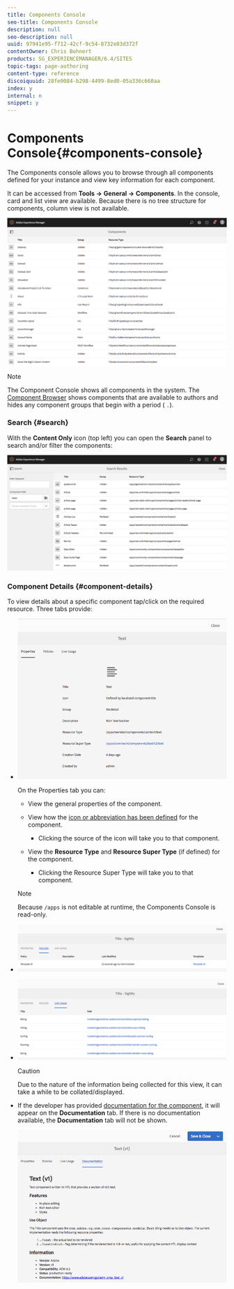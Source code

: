 ```yaml
---
title: Components Console
seo-title: Components Console
description: null
seo-description: null
uuid: 97941e95-f712-42cf-9c54-8732e03d372f
contentOwner: Chris Bohnert
products: SG_EXPERIENCEMANAGER/6.4/SITES
topic-tags: page-authoring
content-type: reference
discoiquuid: 28fe0084-b298-4499-8ed0-05a336c660aa
index: y
internal: n
snippet: y
---
```


# Components Console{#components-console}

The Components console allows you to browse through all components defined for your instance and view key information for each component.

It can be accessed from **Tools -&gt;** **General -&gt;** **Components**. In the console, card and list view are available. Because there is no tree structure for components, column view is not available.

![](assets/chlimage_1-397.png)

>[!NOTE]
>
>The Component Console shows all components in the system. The [Component Browser](../../../sites/authoring/using/author-environment-tools.md#main-pars-title-17) shows components that are available to authors and hides any component groups that begin with a period ( `.`).

### Search {#search}

With the **Content Only** icon (top left) you can open the **Search** panel to search and/or filter the components:

![](assets/chlimage_1-398.png) 

### Component Details {#component-details}

To view details about a specific component tap/click on the required resource. Three tabs provide:

* ![](assets/screen_shot_2018-03-27at165847.png)

  On the Properties tab you can:

    * View the general properties of the component.  
    * View how the [icon or abbreviation has been defined](../../../sites/developing/using/components-basics.md#main-pars-title-4779) for the component.

        * Clicking the source of the icon will take you to that component.

    * View the **Resource Type** and **Resource Super Type** (if defined) for the component.

        * Clicking the Resource Super Type will take you to that component.

  >[!NOTE]
  >
  >Because `/apps` is not editable at runtime, the Components Console is read-only.

* ![](assets/chlimage_1-399.png)

* ![](assets/chlimage_1-400.png)

  >[!CAUTION]
  >
  >Due to the nature of the information being collected for this view, it can take a while to be collated/displayed.

* If the developer has provided [documentation for the component](../../../sites/developing/using/developing-components.md#main-pars-title-121f), it will appear on the **Documentation** tab. If there is no documentation available, the **Documentation** tab will not be shown.

  ![](assets/chlimage_1-401.png)

